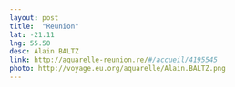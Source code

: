 ```yaml
---
layout: post
title:  "Reunion"
lat: -21.11
lng: 55.50
desc: Alain BALTZ
link: http://aquarelle-reunion.re/#/accueil/4195545
photo: http://voyage.eu.org/aquarelle/Alain.BALTZ.png
---
```


